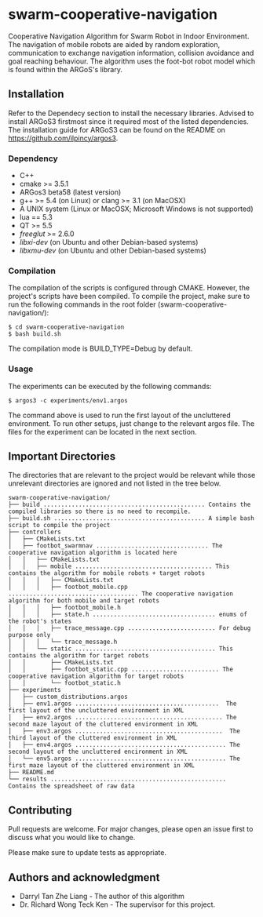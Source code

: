 

# swarm-cooperative-navigation

Cooperative Navigation Algorithm for Swarm Robot in Indoor Environment. The navigation of mobile robots are aided by random exploration, communication to exchange navigation information, collision avoidance and goal reaching behaviour. The algorithm uses the foot-bot robot model which is found within the ARGoS's library.

## Installation 

Refer to the Dependecy section to install the necessary libraries. Advised to install ARGoS3 firstmost since it required most of the listed dependencies. The installation guide for ARGoS3 can be found on the README on https://github.com/ilpincy/argos3.

### Dependency

- C++
- cmake >= 3.5.1
- ARGos3 beta58 (latest version)
- g++ >= 5.4 (on Linux) or clang >= 3.1 (on MacOSX)
- A UNIX system (Linux or MacOSX; Microsoft Windows is not supported)
- lua == 5.3
- QT >= 5.5
- *freeglut* >= 2.6.0
- *libxi-dev* (on Ubuntu and other Debian-based systems)
- *libxmu-dev* (on Ubuntu and other Debian-based systems)

### Compilation

The compilation of the scripts is configured through CMAKE. However, the project's scripts have been compiled. To compile the project, make sure to run the following commands in the root folder (swarm-cooperative-navigation/):

```
$ cd swarm-cooperative-navigation
$ bash build.sh
```

The compilation mode is BUILD_TYPE=Debug by default.

### Usage

The experiments can be executed by the following commands:

```
$ argos3 -c experiments/env1.argos
```

The command above is used to run the first layout of the uncluttered environment. To run other setups, just change to the relevant argos file. The files for the experiment can be located in the next section.


## Important Directories

The directories that are relevant to the project would be relevant while those unrelevant directories are ignored and not listed in the tree below.

```
swarm-cooperative-navigation/
├── build .............................................. Contains the compiled libraries so	there is no need to recompile.
├── build.sh ........................................... A simple bash script to compile the project
├── controllers 
│   ├── CMakeLists.txt
│   ├── footbot_swarmnav ................................ The cooperative navigation algorithm is located here
│   │   ├── CMakeLists.txt
│   │   ├── mobile ....................................... This contains the algorithm for mobile robots + target robots
│   │   │   ├── CMakeLists.txt
│   │   │   ├── footbot_mobile.cpp ..................................... The cooperative navigation algorithm for both mobile and target robots
│   │   │   ├── footbot_mobile.h
│   │   │   ├── state.h ................................... enums of the robot's states
│   │   │   ├── trace_message.cpp ......................... For debug purpose only
│   │   │   └── trace_message.h
│   │   └── static ........................................ This contains the algorithm for target robots
│   │       ├── CMakeLists.txt
│   │       ├── footbot_static.cpp ......................... The cooperative navigation algorithm for target robots
│   │       └── footbot_static.h
├── experiments
│   ├── custom_distributions.argos
│   ├── env1.argos .........................................  The first layout of the uncluttered environment in XML
│   ├── env2.argos .......................................... The second maze layout of the cluttered environment in XML
│   ├── env3.argos ..........................................  The third layout of the cluttered environment in XML
│   ├── env4.argos ........................................... The second layout of the uncluttered encironment in XML
│   └── env5.argos ........................................... The first maze layout of the cluttered environment in XML
├── README.md
└── results .................................................. Contains the spreadsheet of raw data

```

## Contributing

Pull requests are welcome. For major changes, please open an issue first to discuss what you would like to change.

Please make sure to update tests as appropriate.

## Authors and acknowledgment

- Darryl Tan Zhe Liang - The author of this algorithm
- Dr. Richard Wong Teck Ken - The supervisor for this project.
